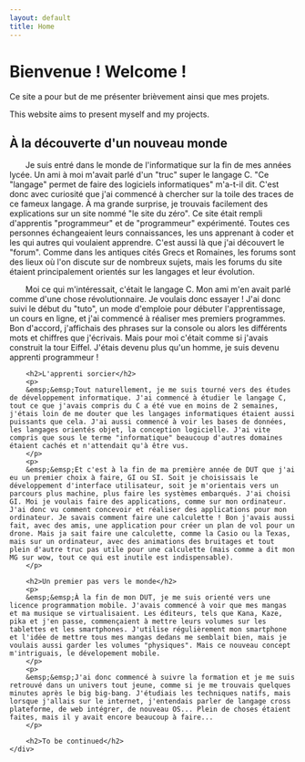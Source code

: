 ```yaml
---
layout: default
title: Home
---
```

 
<div class="jumbotron">
  <div class="container text-center">
    <h1>Bienvenue ! Welcome !</h1>      
    <p>Ce site a pour but de me présenter brièvement ainsi que mes projets.</p>
	<p>This website aims to present myself and my projects.</p>
  </div>
</div>

<div class="container">
	<div class="row">
		<h2>À la découverte d'un nouveau monde</h2>
		<p>
		&emsp;&emsp;Je suis entré dans le monde de l'informatique sur la fin de mes années lycée. Un ami à moi m'avait parlé d'un "truc" super le langage C. "Ce "langage" permet de faire des logiciels informatiques" m'a-t-il dit. C'est donc avec curiosité que j'ai commencé à chercher sur la toile des traces de ce fameux langage. À ma grande surprise, je trouvais facilement des explications sur un site nommé "le site du zéro". 
		Ce site était rempli d'apprentis "programmeur" et de "programmeur" expérimenté. Toutes ces personnes échangeaient leurs connaissances, les uns apprenant à coder et les qui autres qui voulaient apprendre. C'est aussi là que j'ai découvert le "forum". Comme dans les antiques cités Grecs et Romaines, les forums sont des lieux où l'on discute sur de nombreux sujets, mais les forums du site étaient principalement orientés sur les langages et leur évolution.
		</p>
		<p>
		&emsp;&emsp;Moi ce qui m'intéressait, c'était le langage C. Mon ami m'en avait parlé comme d'une chose révolutionnaire. Je voulais donc essayer ! J'ai donc suivi le début du "tuto", un mode d'emploie pour débuter l'apprentissage, un cours en ligne, et j'ai commencé à réaliser mes premiers programmes. Bon d'accord, j'affichais des phrases sur la console ou alors les différents mots et chiffres que j'écrivais. Mais pour moi c'était comme si j'avais construit la tour Eiffel. J'étais devenu plus qu'un homme, je suis devenu apprenti programmeur !
		</p>

		<h2>L'apprenti sorcier</h2>
		<p>
		&emsp;&emsp;Tout naturellement, je me suis tourné vers des études de développement informatique. J'ai commencé à étudier le langage C, tout ce que j'avais compris du C a été vue en moins de 2 semaines, j'étais loin de me douter que les langages informatiques étaient aussi puissants que cela. J'ai aussi commencé à voir les bases de données, les langages orientés objet, la conception logicielle. J'ai vite compris que sous le terme "informatique" beaucoup d'autres domaines étaient cachés et n'attendait qu'à être vus.
		</p>
		<p>
		&emsp;&emsp;Et c'est à la fin de ma première année de DUT que j'ai eu un premier choix à faire, GI ou SI. Soit je choisissais le développement d'interface utilisateur, soit je m'orientais vers un parcours plus machine, plus faire les systèmes embarqués. J'ai choisi GI. Moi je voulais faire des applications, comme sur mon ordinateur. J'ai donc vu comment concevoir et réaliser des applications pour mon ordinateur. Je savais comment faire une calculette ! Bon j'avais aussi fait, avec des amis, une application pour créer un plan de vol pour un drone. Mais ja sait faire une calculette, comme la Casio ou la Texas, mais sur un ordinateur, avec des animations des bruitages et tout plein d'autre truc pas utile pour une calculette (mais comme a dit mon MG sur wow, tout ce qui est inutile est indispensable).
		</p>

		<h2>Un premier pas vers le monde</h2>
		<p>
		&emsp;&emsp;À la fin de mon DUT, je me suis orienté vers une licence programmation mobile. J'avais commencé à voir que mes mangas et ma musique se virtualisaient. Les éditeurs, tels que Kana, Kaze, pika et j'en passe, commençaient à mettre leurs volumes sur les tablettes et les smartphones. J'utilise régulièrement mon smartphone et l'idée de mettre tous mes mangas dedans me semblait bien, mais je voulais aussi garder les volumes "physiques". Mais ce nouveau concept m'intriguais, le dévelopement mobile.
		</p>
		<p>
		&emsp;&emsp;J'ai donc commencé à suivre la formation et je me suis retrouvé dans un univers tout jeune, comme si je me trouvais quelques minutes après le big big-bang. J'étudiais les techniques natifs, mais lorsque j'allais sur le internet, j'entendais parler de langage cross plateforme, de web intégrer, de nouveau OS... Plein de choses étaient faites, mais il y avait encore beaucoup à faire...
		</p>

		<h2>To be continued</h2>
	</div>
</div>
